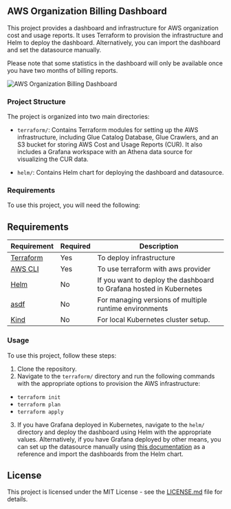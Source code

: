 ## AWS Organization Billing Dashboard

This project provides a dashboard and infrastructure for AWS organization cost and usage reports. It uses Terraform to provision the infrastructure and Helm to deploy the dashboard. Alternatively, you can import the dashboard and set the datasource manually.

Please note that some statistics in the dashboard will only be available once you have two months of billing reports.

![AWS Organization Billing Dashboard](https://i.ibb.co/mFXbhHs/aws-org-cur-dashboard.png)

### Project Structure

The project is organized into two main directories:

- `terraform/`: Contains Terraform modules for setting up the AWS infrastructure, including Glue Catalog Database, Glue Crawlers, and an S3 bucket for storing AWS Cost and Usage Reports (CUR). It also includes a Grafana workspace with an Athena data source for visualizing the CUR data.

- `helm/`: Contains Helm chart for deploying the dashboard and datasource.

### Requirements

To use this project, you will need the following:

## Requirements

| Requirement                                             | Required | Description                                                         |
| ------------------------------------------------------- | -------- | ------------------------------------------------------------------- |
| [Terraform](https://www.terraform.io/downloads.html)    | Yes      | To deploy infrastructure                                            |
| [AWS CLI](https://aws.amazon.com/cli/)                  | Yes      | To use terraform with aws provider                                  |
| [Helm](https://helm.sh/docs/intro/install/)             | No       | If you want to deploy the dashboard to Grafana hosted in Kubernetes |
| [asdf](https://asdf-vm.com/#/core-manage-asdf)          | No       | For managing versions of multiple runtime environments              |
| [Kind](https://kind.sigs.k8s.io/docs/user/quick-start/) | No       | For local Kubernetes cluster setup.                                 |

### Usage

To use this project, follow these steps:

1. Clone the repository.
2. Navigate to the `terraform/` directory and run the following commands with the appropriate options to provision the AWS infrastructure:

- `terraform init`
- `terraform plan`
- `terraform apply`

3. If you have Grafana deployed in Kubernetes, navigate to the `helm/` directory and deploy the dashboard using Helm with the appropriate values. Alternatively, if you have Grafana deployed by other means, you can set up the datasource manually using [this documentation](https://grafana.com/grafana/plugins/grafana-athena-datasource/?tab=overview) as a reference and import the dashboards from the Helm chart.

## License

This project is licensed under the MIT License - see the [LICENSE.md](LICENSE.md) file for details.
